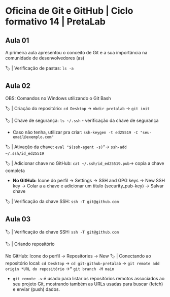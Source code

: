 # Oficina de Git e GitHub  | Ciclo formativo 14 | PretaLab

## Aula 01 
A  primeira aula apresentou o conceito de Git e a sua importância na comunidade de desenvolvedores (as)

 🏷️ |  Verificação de pastas:  `ls -a`

## Aula 02

OBS: Comandos no Windows utilizando o Git Bash

🏷️ |  Criação do repositório: `cd Desktop`  → `mkdir pretalab` → `git init`

🏷️ |  Chave de segurança: `ls ~/.ssh` - verificação da chave de segurança

- Caso não tenha, utilizar pra criar: `ssh-keygen -t ed25519 -C "seu-email@exemplo.com"`

🏷️ |  Ativação da chave: `eval "$(ssh-agent -s)”`→ `ssh-add ~/.ssh/id_ed25519`

🏷️ |  Adicionar chave no GitHub: `cat ~/.ssh/id_ed25519.pub`→ copia a chave completa 

- **No GitHub:** Icone do perfil → Settings → SSH and GPG keys → New SSH key → Colar a a chave e adicionar um titulo (security_pub-key) → Salvar chave

🏷️ |  Verificação da chave SSH: `ssh -T git@github.com`

## Aula 03

🏷️ |  Verificação da chave SSH: `ssh -T git@github.com`

🏷️ | Criando repositório

No GitHub: Icone do perfil → Repositories → New 
🏷️ | Conectando ao repositório local: `cd Desktop`  →  `cd git-github-pretalab` → `git remote add origin *URL do repositório` →*  `git branch -M main`

- `git remote -v`  é usado para listar os repositórios remotos associados ao seu projeto Git, mostrando também as URLs usadas para buscar (fetch) e enviar (push) dados.
